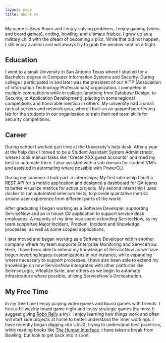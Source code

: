 ```yaml
---
layout: page
title: About me
---
```

My name is Sean Boyer and I enjoy solving problems. I enjoy gaming (video and board games), coding, bowling, and ultimate frisbee. I grew up as a military child with the dream of becoming a pilot. While that did not happen, I still enjoy avaition and will always try to grab the window seat on a flight. 

## Education
I went to a small University in San Antonio Texas where I studied for a Bachelors degree in Computer Information Systems and Security. During college I participated in and later was the president of our AITP (Association of Information Technology Professionals) organization. I competed in multiple competitions while in college (anything from Database Design, to Security, to Application Development), placing in some regional competitions and honorable mention in others. My university had a small rack of servers and network gear, where I built an air gapped pen-testing lab for the students in our organization to train their red team skills for security competitions. 

## Career
During school I worked part time at the University's help desk. After a year at the help desk I moved to be a Student Assistant System Administrator, where I took manual tasks like "Create XXX guest accounts" and tried my best to automate them. I also assisted with a sub domain for student VM's and assisted in automating where possible with PowerCLI.

During my summers I took part in internships; My first internship I built a REST API for a mobile application and designed a dashboard for QA teams to better visualize metrics for active projects. My second internship I used docker to run automated selenium tests, to provide quantative metrics around user expierence from different parts of the world.

After graduating I began working as a Software Developer, supporting ServiceNow and an in house C# application to support service desk employees. A majority of my time was spent extending ServiceNow, as my team supported Major Incident, Problem, Incident and Knowledge processes, as well as some scoped applications.

I later moved and began working as a Software Developer within another company where my team supports Enterprise Monitoring and ServiceNow. Here, I have been able to extend my knowledge of ServiceNow as we have begun reverting legacy customizations in our instance, while expanding where necessary to support processes. I have also been able to extend my knowledge on how ServiceNow intergrates with other platforms like ScienceLogic, VRealize Suite, and others as we begin to automate infrastrcuture where possible, utilzing ServiceNow's Orchestration.


## My Free Time
In my free time I enjoy playing video games and board games with friends. I host a bi-weekly board game night and enjoy strategic games the most (I suggest giving [Robo Rally](https://boardgamegeek.com/boardgame/18/roborally) a try). I enjoy learning how things work and often will start side projects at home to better understand the inner workings. I have recently began digging into UI/UX, trying to understand best practices, while reading books like [The Human Interface](https://en.wikipedia.org/wiki/The_Humane_Interface). I have taken a break from Bowling, but look to get back into it soon!
